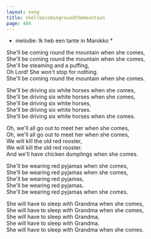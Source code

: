 ```yaml
---
layout: song
title: shellbecomingroundthemountain
page: 404
---
```


* melodie: Ik heb een tante in Marokko *  

She'll be coming round the mountain when she comes,  
She'll be coming round the mountain when she comes,  
She'll be steaming and a puffing,  
Oh Lord! She won't stop for nothing.  
She'll be coming round the mountain when she comes.  

She'll be driving six white horses when she comes,  
She'll be driving six white horses when she comes,  
She'll be driving six white horses,   
She'll be driving six white horses.  
She'll be driving six white horses when she comes.  

Oh, we'll all go out to meet her when she comes,  
Oh, we'll all go out to meet her when she comes,  
We will kill the old red rooster,  
We will kill the old red rooster.  
And we'll have chicken dumplings when she comes.  

She'll be wearing red pyjamas when she comes,  
She'll be wearing red pyjamas when she comes,  
She'll be wearing red pyjamas,  
She'll be wearing red pyjamas.   
She'll be wearing red pyjamas when she comes.  

She will have to sleep with Grandma when she comes,  
She will have to sleep with Grandma when she comes,  
She will have to sleep with Grandma,   
She will have to sleep with Grandma.   
She will have to sleep with Grandma when she comes.  
